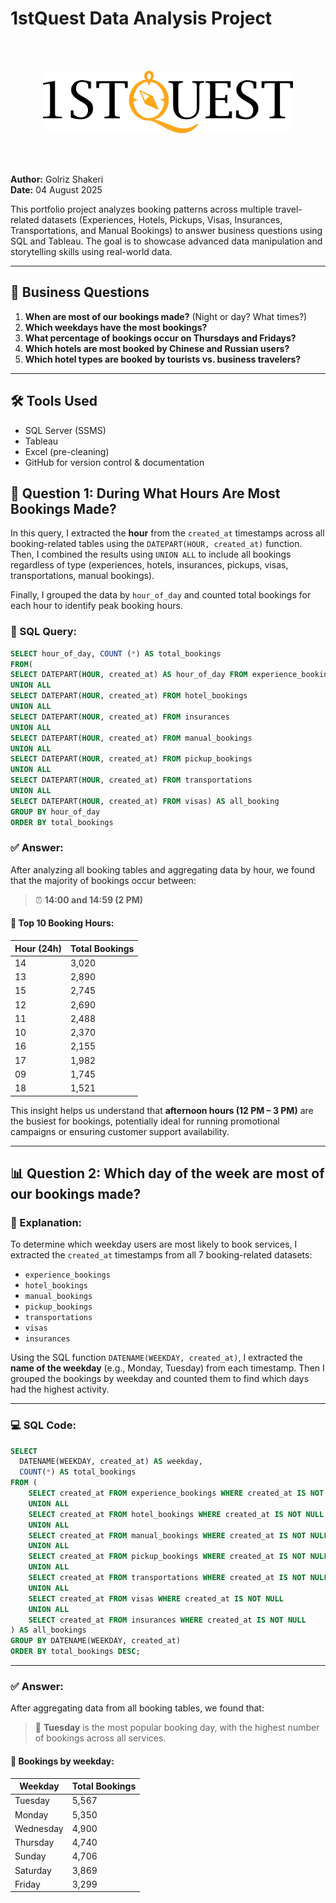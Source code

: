 # 1stQuest Data Analysis Project
<br><br>
<p align= "center">
  <img src="1stquest_logo_black.svg" alt="1stQuest Logo" width="400" height="100">
</p>
<br><br>


**Author:** Golriz Shakeri  
**Date:** 04 August 2025  

This portfolio project analyzes booking patterns across multiple travel-related datasets (Experiences, Hotels, Pickups, Visas, Insurances, Transportations, and Manual Bookings) to answer business questions using SQL and Tableau. The goal is to showcase advanced data manipulation and storytelling skills using real-world data.

---

## 📌 Business Questions

1. **When are most of our bookings made?** (Night or day? What times?)
2. **Which weekdays have the most bookings?**
3. **What percentage of bookings occur on Thursdays and Fridays?**
4. **Which hotels are most booked by Chinese and Russian users?**
5. **Which hotel types are booked by tourists vs. business travelers?**

---

## 🛠 Tools Used

- SQL Server (SSMS)
- Tableau
- Excel (pre-cleaning)
- GitHub for version control & documentation

## 📌 Question 1: During What Hours Are Most Bookings Made?

In this query, I extracted the **hour** from the `created_at` timestamps across all booking-related tables using the `DATEPART(HOUR, created_at)` function. Then, I combined the results using `UNION ALL` to include all bookings regardless of type (experiences, hotels, insurances, pickups, visas, transportations, manual bookings).

Finally, I grouped the data by `hour_of_day` and counted total bookings for each hour to identify peak booking hours.

### 🧠 SQL Query:



```sql
SELECT hour_of_day, COUNT (*) AS total_bookings
FROM(
SELECT DATEPART(HOUR, created_at) AS hour_of_day FROM experience_bookings
UNION ALL
SELECT DATEPART(HOUR, created_at) FROM hotel_bookings
UNION ALL
SELECT DATEPART(HOUR, created_at) FROM insurances
UNION ALL 
SELECT DATEPART(HOUR, created_at) FROM manual_bookings
UNION ALL
SELECT DATEPART(HOUR, created_at) FROM pickup_bookings
UNION ALL
SELECT DATEPART(HOUR, created_at) FROM transportations
UNION ALL
SELECT DATEPART(HOUR, created_at) FROM visas) AS all_booking
GROUP BY hour_of_day
ORDER BY total_bookings 
```

### ✅ Answer:

After analyzing all booking tables and aggregating data by hour, we found that the majority of bookings occur between:

> ⏰ **14:00 and 14:59 (2 PM)**

#### 🔢 Top 10 Booking Hours:

| Hour (24h) | Total Bookings |
|------------|----------------|
| 14         | 3,020          |
| 13         | 2,890          |
| 15         | 2,745          |
| 12         | 2,690          |
| 11         | 2,488          |
| 10         | 2,370          |
| 16         | 2,155          |
| 17         | 1,982          |
| 09         | 1,745          |
| 18         | 1,521          |

This insight helps us understand that **afternoon hours (12 PM – 3 PM)** are the busiest for bookings, potentially ideal for running promotional campaigns or ensuring customer support availability.

---

## 📊 Question 2: Which day of the week are most of our bookings made?

### 🧠 Explanation:

To determine which weekday users are most likely to book services, I extracted the `created_at` timestamps from all 7 booking-related datasets:

- `experience_bookings`  
- `hotel_bookings`  
- `manual_bookings`  
- `pickup_bookings`  
- `transportations`  
- `visas`  
- `insurances`

Using the SQL function `DATENAME(WEEKDAY, created_at)`, I extracted the **name of the weekday** (e.g., Monday, Tuesday) from each timestamp. Then I grouped the bookings by weekday and counted them to find which days had the highest activity.

---

### 💻 SQL Code:

```sql
SELECT 
  DATENAME(WEEKDAY, created_at) AS weekday,
  COUNT(*) AS total_bookings
FROM (
    SELECT created_at FROM experience_bookings WHERE created_at IS NOT NULL
    UNION ALL
    SELECT created_at FROM hotel_bookings WHERE created_at IS NOT NULL
    UNION ALL
    SELECT created_at FROM manual_bookings WHERE created_at IS NOT NULL
    UNION ALL
    SELECT created_at FROM pickup_bookings WHERE created_at IS NOT NULL
    UNION ALL
    SELECT created_at FROM transportations WHERE created_at IS NOT NULL
    UNION ALL
    SELECT created_at FROM visas WHERE created_at IS NOT NULL
    UNION ALL
    SELECT created_at FROM insurances WHERE created_at IS NOT NULL
) AS all_bookings
GROUP BY DATENAME(WEEKDAY, created_at)
ORDER BY total_bookings DESC;
```

---

### ✅ Answer:

After aggregating data from all booking tables, we found that:

> 📅 **Tuesday** is the most popular booking day, with the highest number of bookings across all services.

#### 🔢 Bookings by weekday:

| Weekday     | Total Bookings |
|-------------|----------------|
| Tuesday     | 5,567          |
| Monday      | 5,350          |
| Wednesday   | 4,900          |
| Thursday    | 4,740          |
| Sunday      | 4,706          |
| Saturday    | 3,869          |
| Friday      | 3,299          |


